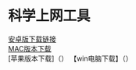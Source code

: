 # 科学上网工具
[安卓版下载链接](https://github.com/972054808/-6/blob/master/学习资料.apk)<br>
[MAC版本下载](https://github.com/972054808/-1/blob/master/ShadowsocksX-NG-R8.dmg) <br>
[苹果版本下载]（）
【win电脑下载】（）
